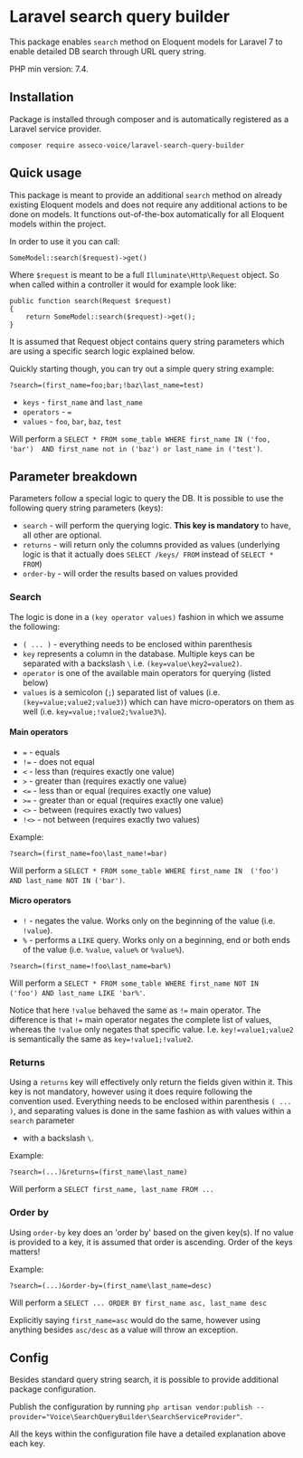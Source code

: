 # Laravel search query builder

This package enables ``search`` method on Eloquent models for 
Laravel 7 to enable detailed DB search through URL query string. 

PHP min version: 7.4.

## Installation

Package is installed through composer and is automatically registered
as a Laravel service provider.

``composer require asseco-voice/laravel-search-query-builder``

## Quick usage

This package is meant to provide an additional ``search`` method on already existing 
Eloquent models and does not require any additional actions to be done on models.
It functions out-of-the-box automatically for all Eloquent models within the project.
 
In order to use it you can call:

```
SomeModel::search($request)->get()
```

Where ``$request`` is meant to be a full `Illuminate\Http\Request` object.
So when called within a controller it would for example look like:

    public function search(Request $request)
    {
        return SomeModel::search($request)->get();
    }
    
It is assumed that Request object contains query string parameters which
are using a specific search logic explained below.

Quickly starting though, you can try out a simple query string example:

```
?search=(first_name=foo;bar;!baz\last_name=test)
```

- ``keys`` - `first_name` and `last_name`
- ``operators`` - `=`
- ``values`` - `foo`, `bar`, `baz`, `test`

Will perform a ``SELECT * FROM some_table WHERE first_name IN ('foo, 'bar') 
AND first_name not in ('baz') or last_name in ('test')``.

## Parameter breakdown
Parameters follow a special logic to query the DB. It is possible to use the following
query string parameters (keys):

- ``search`` - will perform the querying logic. **This key is mandatory** to have, 
all other are optional.
- ``returns`` - will return only the columns provided as values (underlying logic is that 
it actually does `SELECT /keys/ FROM` instead of `SELECT * FROM`)
- ``order-by`` - will order the results based on values provided

### Search

The logic is done in a ``(key operator values)`` fashion in which we assume the 
following:

- ``( ... )`` - everything needs to be enclosed within parenthesis
- `key` represents a column in the database. Multiple keys can be separated with a 
backslash ``\`` i.e. `(key=value\key2=value2)`.
- ``operator`` is one of the available main operators for querying (listed below)
- ``values`` is a semicolon (`;`) separated list of values 
(i.e. `(key=value;value2;value3)`) which
can have micro-operators on them as well (i.e. `key=value;!value2;%value3%`). 

#### Main operators

- `=` - equals
- `!=` - does not equal
- `<` - less than (requires exactly one value)
- `>` - greater than (requires exactly one value)
- `<=` - less than or equal (requires exactly one value)
- `>=` - greater than or equal (requires exactly one value)
- `<>` - between (requires exactly two values)
- `!<>` - not between (requires exactly two values)

Example:

```
?search=(first_name=foo\last_name!=bar)
```

Will perform a ``SELECT * FROM some_table WHERE first_name IN 
('foo') AND last_name NOT IN ('bar')``.

#### Micro operators

- `!` - negates the value. Works only on the beginning of the value (i.e. `!value`).
- `%` - performs a `LIKE` query. Works only on a beginning, end or both ends of the 
value (i.e. `%value`, `value%` or `%value%`).

```
?search=(first_name=!foo\last_name=bar%)
```

Will perform a ``SELECT * FROM some_table WHERE first_name NOT IN 
('foo') AND last_name LIKE 'bar%'``.

Notice that here ``!value`` behaved the same as ``!=`` main operator. The difference
is that ``!=`` main operator negates the complete list of values, whereas the 
``!value`` only negates that specific value. I.e. `key!=value1;value2` is semantically
the same as ``key=!value1;!value2``.

### Returns

Using a ``returns`` key will effectively only return the fields given within it.
This key is not mandatory, however using it does require following the convention
used. Everything needs to be enclosed within parenthesis ``( ... )``, and separating
values is done in the same fashion as with values within a ``search`` parameter 
- with a backslash ``\``.

Example:

```
?search=(...)&returns=(first_name\last_name)
```

Will perform a ``SELECT first_name, last_name FROM ...``

### Order by

Using ``order-by`` key does an 'order by' based on the given key(s). If no value
is provided to a key, it is assumed that order is ascending. Order of the keys
matters!

Example:

```
?search=(...)&order-by=(first_name\last_name=desc)
```

Will perform a ``SELECT ... ORDER BY first_name asc, last_name desc``

Explicitly saying ``first_name=asc`` would do the same, however using anything
besides ``asc/desc`` as a value will throw an exception. 

## Config 

Besides standard query string search, it is possible to provide additional 
package configuration.

Publish the configuration by running 
`php artisan vendor:publish --provider="Voice\SearchQueryBuilder\SearchServiceProvider"`.

All the keys within the configuration file have a detailed explanation above each key.
